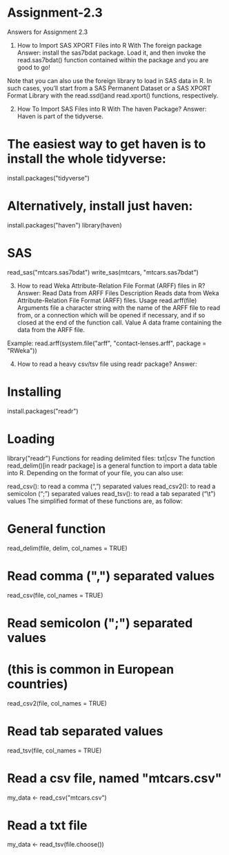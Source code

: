 # Assignment-2.3
Answers for Assignment 2.3
1. How to Import SAS XPORT Files into R With The foreign package
Answer: install the sas7bdat package. Load it, and then invoke the read.sas7bdat() function contained within the package and you are good to go!

Note that you can also use the foreign library to load in SAS data in R. In such cases, you’ll start from a SAS Permanent Dataset or a SAS XPORT Format Library with the read.ssd()and read.xport() functions, respectively.

2. How To Import SAS Files into R With The haven Package?
Answer:
Haven is part of the tidyverse.

# The easiest way to get haven is to install the whole tidyverse:
install.packages("tidyverse")

# Alternatively, install just haven:
install.packages("haven")
library(haven)

# SAS
read_sas("mtcars.sas7bdat")
write_sas(mtcars, "mtcars.sas7bdat")

3. How to read Weka Attribute-Relation File Format (ARFF) files in R?
Answer:
Read Data from ARFF Files
Description
Reads data from Weka Attribute-Relation File Format (ARFF) files.
Usage
read.arff(file)
Arguments
file	a character string with the name of the ARFF file to read from, or a connection which will be opened if necessary, and if so closed at the end of the function call.
Value
A data frame containing the data from the ARFF file.

Example:
read.arff(system.file("arff", "contact-lenses.arff",
                      package = "RWeka"))

4. How to read a heavy csv/tsv file using readr package?
Answer:
# Installing
install.packages("readr")
# Loading
library("readr")
Functions for reading delimited files: txt|csv
The function read_delim()[in readr package] is a general function to import a data table into R. Depending on the format of your file, you can also use:

read_csv(): to read a comma (“,”) separated values
read_csv2(): to read a semicolon (“;”) separated values
read_tsv(): to read a tab separated (“\t”) values
The simplified format of these functions are, as follow:
# General function
read_delim(file, delim, col_names = TRUE)
# Read comma (",") separated values
read_csv(file, col_names = TRUE)
# Read semicolon (";") separated values
# (this is common in European countries)
read_csv2(file, col_names = TRUE)
	    
# Read tab separated values
read_tsv(file, col_names = TRUE)

# Read a csv file, named "mtcars.csv" 
my_data <- read_csv("mtcars.csv")

# Read a txt file 
my_data <- read_tsv(file.choose()) 

